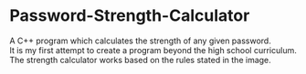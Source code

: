 # Password-Strength-Calculator

A C++ program which calculates the strength of any given password.<br>
It is my first attempt to create a program beyond the high school curriculum.<br>
The strength calculator works based on the rules stated in the image.<br>

